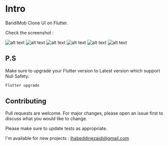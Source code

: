 # Intro

BaridiMob Clone UI on Flutter.


Check the screenshot :

![alt text](https://i.postimg.cc/94m3FpF7/Screenshot-2021-10-29-14-31-35.png)
![alt text](https://i.postimg.cc/BLbd2nFZ/Screenshot-2021-10-29-16-00-12.png)
![alt text](https://i.postimg.cc/RNK278Wt/Screenshot-2021-10-29-16-21-10.png)
![alt text](https://i.postimg.cc/qgtPRg0j/Screenshot-2021-10-29-16-36-16.png)
![alt text](https://i.postimg.cc/9RksbHPd/Screenshot-2021-10-29-17-26-24.png)
![alt text](https://i.postimg.cc/sGZq0HKt/Screenshot-2021-10-30-01-41-34.png)

## P.S

Make sure to upgrade your Flutter version to Latest version which support Null Safety.

```bash
Flutter upgrade
```



## Contributing
Pull requests are welcome. For major changes, please open an issue first to discuss what you would like to change.

Please make sure to update tests as appropriate.

I'm available for new projects : ihabeddinezaidi@gmail.com
